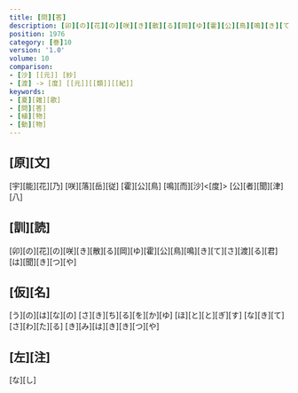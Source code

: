 ```yaml
---
title: [問][答]
description: [卯][の][花][の][咲][き][散][る][岡][ゆ][霍][公][鳥][鳴][き][て][さ][渡][る][君][は][聞][き][つ][や]
position: 1976
category: [巻]10
version: '1.0'
volume: 10
comparison:
- [沙] [[元]] [紗]
- [渡] -> [度] [[元]][[類]][[紀]]
keywords:
- [夏][雑][歌]
- [問][答]
- [植][物]
- [動][物]
---
```


## [原][文]

[宇][能][花][乃] [咲][落][岳][従] [霍][公][鳥] [鳴][而][沙]<[度]> [公][者][聞][津][八]

## [訓][読]

[卯][の][花][の][咲][き][散][る][岡][ゆ][霍][公][鳥][鳴][き][て][さ][渡][る][君][は][聞][き][つ][や]

## [仮][名]

[う][の][は][な][の] [さ][き][ち][る][を][か][ゆ] [ほ][と][と][ぎ][す] [な][き][て][さ][わ][た][る] [き][み][は][き][き][つ][や]

## [左][注]

[な][し]
